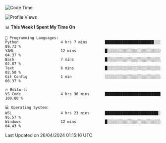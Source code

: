 <!--START_SECTION:waka-->
![Code Time](http://img.shields.io/badge/Code%20Time-613%20hrs%2014%20mins-blue)

![Profile Views](http://img.shields.io/badge/Profile%20Views-1-blue)

📊 **This Week I Spent My Time On** 

```text
💬 Programming Languages: 
Python                   4 hrs 7 mins        ██████████████████████░░░   89.73 % 
YAML                     12 mins             █░░░░░░░░░░░░░░░░░░░░░░░░   04.37 % 
Bash                     7 mins              █░░░░░░░░░░░░░░░░░░░░░░░░   02.87 % 
Text                     6 mins              █░░░░░░░░░░░░░░░░░░░░░░░░   02.50 % 
Git Config               1 min               ░░░░░░░░░░░░░░░░░░░░░░░░░   00.37 % 

🔥 Editors: 
VS Code                  4 hrs 36 mins       █████████████████████████   100.00 % 

💻 Operating System: 
WSL                      4 hrs 23 mins       ████████████████████████░   95.57 % 
Windows                  12 mins             █░░░░░░░░░░░░░░░░░░░░░░░░   04.43 % 
```


 Last Updated on 26/04/2024 01:15:16 UTC
<!--END_SECTION:waka-->
